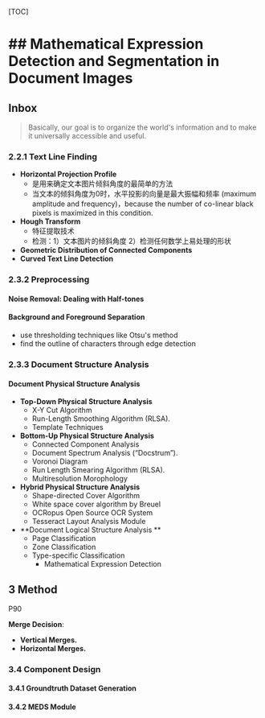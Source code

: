 [TOC]



# ## Mathematical Expression Detection and Segmentation in Document Images



## Inbox

> Basically, our goal is to organize the world's information and to make it universally accessible and useful. 



### 2.2.1 Text Line Finding

- **Horizontal Projection Profile**
  - 是用来确定文本图片倾斜角度的最简单的方法
  - 当文本的倾斜角度为0时，水平投影的向量是最大振幅和频率 (maximum amplitude and frequency)，because the number of co-linear black pixels is maximized in this condition.
- **Hough Transform**
  - 特征提取技术
  - 检测：1）文本图片的倾斜角度 2）检测任何数学上易处理的形状
- **Geometric Distribution of Connected Components**
- **Curved Text Line Detection**



### 2.3.2 Preprocessing

#### Noise Removal: Dealing with Half-tones

#### Background and Foreground Separation 

- use thresholding techniques like Otsu's method 
-  find the outline of characters through edge detection



### 2.3.3 Document Structure Analysis 

#### Document Physical Structure Analysis 

- **Top-Down Physical Structure Analysis** 
  - X-Y Cut Algorithm
  - Run-Length Smoothing Algorithm (RLSA).
  - Template Techniques
- **Bottom-Up Physical Structure Analysis**
  - Connected Component Analysis
  - Document Spectrum Analysis (“Docstrum”). 
  - Voronoi Diagram
  - Run Length Smearing Algorithm (RLSA). 
  - Multiresolution Morophology
- **Hybrid Physical Structure Analysis** 
  - Shape-directed Cover Algorithm
  - White space cover algorithm by Breuel
  - OCRopus Open Source OCR System
  - Tesseract Layout Analysis Module
- **Document Logical Structure Analysis **
  - Page Classification 
  - Zone Classification 
  - Type-specific Classification
    - Mathematical Expression Detection



## 3 Method 

P90



**Merge Decision**:

- **Vertical Merges.**
- **Horizontal Merges.**





### 3.4 Component Design 

#### 3.4.1 Groundtruth Dataset Generation 

#### 3.4.2 MEDS Module



